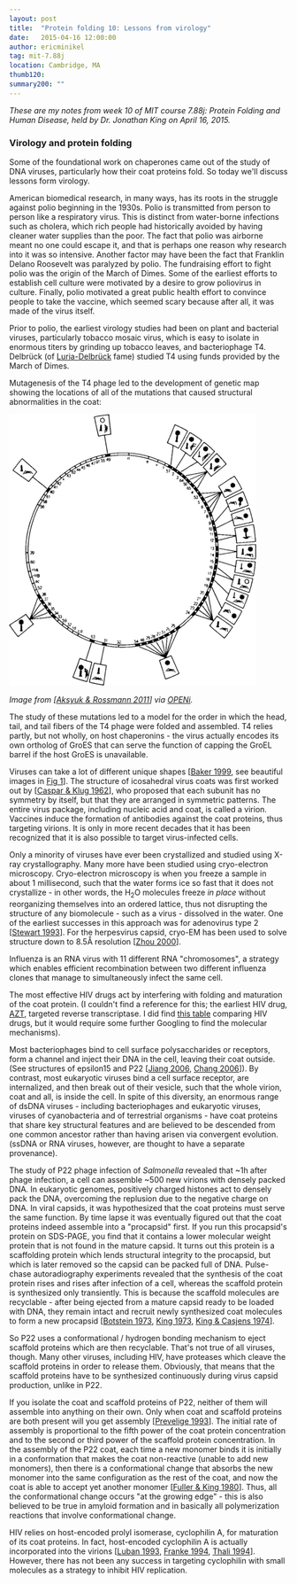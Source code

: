 ```yaml
---
layout: post
title:  "Protein folding 10: Lessons from virology"
date:   2015-04-16 12:00:00
author: ericminikel
tag: mit-7.88j
location: Cambridge, MA
thumb120: 
summary200: ""
---
```


*These are my notes from week 10 of MIT course 7.88j: Protein Folding and Human Disease, held by Dr. Jonathan King on April 16, 2015.*

### Virology and protein folding

Some of the foundational work on chaperones came out of the study of DNA viruses, particularly how their coat proteins fold. So today we'll discuss lessons form virology.

American biomedical research, in many ways, has its roots in the struggle against polio beginning in the 1930s. Polio is transmitted from person to person like a respiratory virus. This is distinct from water-borne infections such as cholera, which rich people had historically avoided by having cleaner water supplies than the poor. The fact that polio was airborne meant no one could escape it, and that is perhaps one reason why research into it was so intensive. Another factor may have been the fact that Franklin Delano Roosevelt was paralyzed by polio. The fundraising effort to fight polio was the origin of the March of Dimes. Some of the earliest efforts to establish cell culture were motivated by a desire to grow poliovirus in culture. Finally, polio motivated a great public health effort to convince people to take the vaccine, which seemed scary because after all, it was made of the virus itself.

Prior to polio, the earliest virology studies had been on plant and bacterial viruses, particularly tobacco mosaic virus, which is easy to isolate in enormous titers by grinding up tobacco leaves, and bacteriophage T4. Delbr&uuml;ck (of [Luria-Delbr&uuml;ck](http://en.wikipedia.org/wiki/Luria%E2%80%93Delbr%C3%BCck_experiment) fame) studied T4 using funds provided by the March of Dimes.

Mutagenesis of the T4 phage led to the development of genetic map showing the locations of all of the mutations that caused structural abnormalities in the coat:

![](/media/2015/04/t4-mutation-map.png)

*Image from [[Aksyuk & Rossmann 2011]] via [OPENi](http://openi.nlm.nih.gov/detailedresult.php?img=3185693_viruses-03-00172f1&req=4).*

The study of these mutations led to a model for the order in which the head, tail, and tail fibers of the T4 phage were folded and assembled. T4 relies partly, but not wholly, on host chaperonins - the virus actually encodes its own ortholog of GroES that can serve the function of capping the GroEL barrel if the host GroES is unavailable.

Viruses can take a lot of different unique shapes [[Baker 1999], see beautiful images in [Fig 1](http://www.ncbi.nlm.nih.gov/pmc/articles/PMC98980/figure/F1/)]. The structure of icosahedral virus coats was first worked out by [[Caspar & Klug 1962]], who proposed that each subunit has no symmetry by itself, but that they are arranged in symmetric patterns. The entire virus package, including nucleic acid and coat, is called a virion. Vaccines induce the formation of antibodies against the coat proteins, thus targeting virions. It is only in more recent decades that it has been recognized that it is also possible to target virus-infected cells.

Only a minority of viruses have ever been crystallized and studied using X-ray crystallography. Many more have been studied using cryo-electron microscopy. Cryo-electron microscopy is when you freeze a sample in about 1 millisecond, such that the water forms ice so fast that it does not crystallize - in other words, the H<sub>2</sub>O molecules freeze *in place* without reorganizing themselves into an ordered lattice, thus not disrupting the structure of any biomolecule - such as a virus - dissolved in the water. One of the earliest successes in this approach was for adenovirus type 2 [[Stewart 1993]]. For the herpesvirus capsid, cryo-EM has been used to solve structure down to 8.5&Aring; resolution [[Zhou 2000]]. 

Influenza is an RNA virus with 11 different RNA "chromosomes", a strategy which enables efficient recombination between two different influenza clones that manage to simultaneously infect the same cell. 

The most effective HIV drugs act by interfering with folding and maturation of the coat protein. (I couldn't find a reference for this; the earliest HIV drug, [AZT](http://en.wikipedia.org/wiki/Zidovudine), targeted reverse transcriptase. I did find [this table](http://www.aidsmeds.com/articles/DrugChart_10632.shtml) comparing HIV drugs, but it would require some further Googling to find the molecular mechanisms).

Most bacteriophages bind to cell surface polysaccharides or receptors, form a channel and inject their DNA in the cell, leaving their coat outside. (See structures of epsilon15 and P22 [[Jiang 2006], [Chang 2006]]). By contrast, most eukaryotic viruses bind a cell surface receptor, are internalized, and then break out of their vesicle, such that the whole virion, coat and all, is inside the cell. In spite of this diversity, an enormous range of dsDNA viruses - including bacteriophages and eukaryotic viruses, viruses of cyanobacteria and of terrestrial organisms - have coat proteins that share key structural features and are believed to be descended from one common ancestor rather than having arisen via convergent evolution. (ssDNA or RNA viruses, however, are thought to have a separate provenance).

The study of P22 phage infection of *Salmonella* revealed that ~1h after phage infection, a cell can assemble ~500 new virions with densely packed DNA. In eukaryotic genomes, positively charged histones act to densely pack the DNA, overcoming the replusion due to the negative charge on DNA. In viral capsids, it was hypothesized that the coat proteins must serve the same function. By time lapse it was eventually figured out that the coat proteins indeed assemble into a "procapsid" first. If you run this procapsid's protein on SDS-PAGE, you find that it contains a lower molecular weight protein that is not found in the mature capsid. It turns out this protein is a scaffolding protein which lends structural integrity to the procapsid, but which is later removed so the capsid can be packed full of DNA. Pulse-chase autoradiography experiments revealed that the synthesis of the coat protein rises and rises after infection of a cell, whereas the scaffold protein is synthesized only transiently. This is because the scaffold molecules are recyclable - after being ejected from a mature capsid ready to be loaded with DNA, they remain intact and recruit newly synthesized coat molecules to form a new procapsid [[Botstein 1973], [King 1973], [King & Casjens 1974]].

So P22 uses a conformational / hydrogen bonding mechanism to eject scaffold proteins which are then recyclable. That's not true of all viruses, though. Many other viruses, including HIV, have proteases which cleave the scaffold proteins in order to release them. Obviously, that means that the scaffold proteins have to be synthesized continuously during virus capsid production, unlike in P22.

If you isolate the coat and scaffold proteins of P22, neither of them will assemble into anything on their own. Only when coat and scaffold proteins are both present will you get assembly [[Prevelige 1993]]. The initial rate of assembly is proportional to the fifth power of the coat protein concentration and to the second or third power of the scaffold protein concentration. In the assembly of the P22 coat, each time a new monomer binds it is initially in a conformation that makes the coat non-reactive (unable to add new monomers), then there is a conformational change that absorbs the new monomer into the same configuration as the rest of the coat, and now the coat is able to accept yet another monomer [[Fuller & King 1980]]. Thus, all the conformational change occurs "at the growing edge" - this is also believed to be true in amyloid formation and in basically all polymerization reactions that involve conformational change.

HIV relies on host-encoded prolyl isomerase, cyclophilin A, for maturation of its coat proteins. In fact, host-encoded cyclophilin A is actually incorporated into the virions [[Luban 1993], [Franke 1994], [Thali 1994]]. However, there has not been any success in targeting cyclophilin with small molecules as a strategy to inhibit HIV replication.

[Aksyuk & Rossmann 2011]: http://www.ncbi.nlm.nih.gov/pubmed/21994726/ "Aksyuk AA, Rossmann MG. Bacteriophage assembly. Viruses. 2011 Mar;3(3):172-203. doi: 10.3390/v3030172. Epub 2011 Feb 25. Review. PubMed PMID: 21994726; PubMed Central PMCID: PMC3185693."

[Baker 1999]: http://www.ncbi.nlm.nih.gov/pubmed/10585969 "Baker TS, Olson NH, Fuller SD. Adding the third dimension to virus life cycles: three-dimensional reconstruction of icosahedral viruses from cryo-electron micrographs. Microbiol Mol Biol Rev. 1999 Dec;63(4):862-922, table  of contents. Review. Erratum in: Microbiol Mol Biol Rev 2000 Mar;64(1):237. PubMed PMID: 10585969; PubMed Central PMCID: PMC98980."

[Caspar & Klug 1962]: http://www.ncbi.nlm.nih.gov/pubmed/14019094 "CASPAR DL, KLUG A. Physical principles in the construction of regular viruses. Cold Spring Harb Symp Quant Biol. 1962;27:1-24. PubMed PMID: 14019094."

[Stewart 1993]: http://www.ncbi.nlm.nih.gov/pubmed/8334984 "Stewart PL, Fuller SD, Burnett RM. Difference imaging of adenovirus: bridging  the resolution gap between X-ray crystallography and electron microscopy. EMBO J. 1993 Jul;12(7):2589-99. PubMed PMID: 8334984; PubMed Central PMCID: PMC413505."

[Zhou 2000]: http://www.ncbi.nlm.nih.gov/pubmed/10797014 "Zhou ZH, Dougherty M, Jakana J, He J, Rixon FJ, Chiu W. Seeing the herpesvirus capsid at 8.5 A. Science. 2000 May 5;288(5467):877-80. PubMed PMID: 10797014."

[Botstein 1973]: http://www.ncbi.nlm.nih.gov/pubmed/4773026 "Botstein D, Waddell CH, King J. Mechanism of head assembly and DNA encapsulation in Salmonella phage p22. I. Genes, proteins, structures and DNA maturation. J Mol Biol. 1973 Nov 15;80(4):669-95. PubMed PMID: 4773026."

[King 1973]: http://www.ncbi.nlm.nih.gov/pubmed/4773027 "King J, Lenk EV, Botstein D. Mechanism of head assembly and DNA encapsulation  in Salmonella phage P22. II. Morphogenetic pathway. J Mol Biol. 1973 Nov 15;80(4):697-731. PubMed PMID: 4773027."

[Prevelige 1993]: http://www.ncbi.nlm.nih.gov/pubmed/8471727/ "Prevelige PE Jr, Thomas D, King J. Nucleation and growth phases in the polymerization of coat and scaffolding subunits into icosahedral procapsid shells. Biophys J. 1993 Mar;64(3):824-35. PubMed PMID: 8471727; PubMed Central PMCID: PMC1262396."

[Fuller & King 1980]: http://www.ncbi.nlm.nih.gov/pubmed/7018607/ "Fuller MT, King J. Regulation of coat protein polymerization by the scaffolding protein of bacteriophage P22. Biophys J. 1980 Oct;32(1):381-401. PubMed PMID: 7018607; PubMed Central PMCID: PMC1327318."

[King & Casjens 1974]: http://www.ncbi.nlm.nih.gov/pubmed/4421992 "King J, Casjens S. Catalytic head assembling protein in virus morphogenesis. Nature. 1974 Sep 13;251(5471):112-9. PubMed PMID: 4421992."

[Jiang 2006]: http://www.ncbi.nlm.nih.gov/pubmed/16452981 "Jiang W, Chang J, Jakana J, Weigele P, King J, Chiu W. Structure of epsilon15  bacteriophage reveals genome organization and DNA packaging/injection apparatus.  Nature. 2006 Feb 2;439(7076):612-6. PubMed PMID: 16452981; PubMed Central PMCID:  PMC1559657."

[Chang 2006]: http://www.ncbi.nlm.nih.gov/pubmed/16730179 "Chang J, Weigele P, King J, Chiu W, Jiang W. Cryo-EM asymmetric reconstruction of bacteriophage P22 reveals organization of its DNA packaging and infecting machinery. Structure. 2006 Jun;14(6):1073-82. Epub 2006 May 25. PubMed PMID: 16730179."

[Luban 1993]: http://www.ncbi.nlm.nih.gov/pubmed/8513493 "Luban J, Bossolt KL, Franke EK, Kalpana GV, Goff SP. Human immunodeficiency virus type 1 Gag protein binds to cyclophilins A and B. Cell. 1993 Jun 18;73(6):1067-78. PubMed PMID: 8513493."

[Franke 1994]: http://www.ncbi.nlm.nih.gov/pubmed/7969494 "Franke EK, Yuan HE, Luban J. Specific incorporation of cyclophilin A into HIV-1 virions. Nature. 1994 Nov 24;372(6504):359-62. PubMed PMID: 7969494."

[Thali 1994]: http://www.ncbi.nlm.nih.gov/pubmed/7969495 "Thali M, Bukovsky A, Kondo E, Rosenwirth B, Walsh CT, Sodroski J, Göttlinger HG. Functional association of cyclophilin A with HIV-1 virions. Nature. 1994 Nov  24;372(6504):363-5. PubMed PMID: 7969495."


